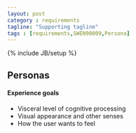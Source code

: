 ```yaml
---
layout: post
category : requirements
tagline: "Supporting tagline"
tags : [requirements,SWEN90009,Persona]
---
```

{% include JB/setup %}

## Personas

#### Experience goals
* Visceral level of cognitive processing
* Visual appearance and other senses
* How the user wants to feel
